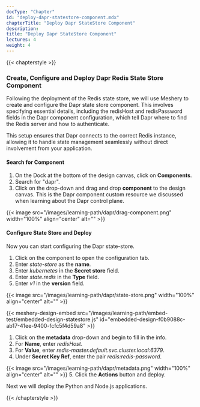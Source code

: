 ```yaml
---
docType: "Chapter"
id: "deploy-dapr-statestore-component.mdx"
chapterTitle: "Deploy Dapr StateStore Component"
description: 
title: "Deploy Dapr StateStore Component"
lectures: 4
weight: 4
---
```

{{< chapterstyle >}}
<h3 class="chapter-sub-heading">Create, Configure and Deploy Dapr Redis State Store Component</h3>

Following the deployment of the Redis state store, we will use Meshery to create and configure the Dapr state store component. This involves specifying essential details, including the redisHost and redisPassword fields in the Dapr component configuration, which tell Dapr where to find the Redis server and how to authenticate.

This setup ensures that Dapr connects to the correct Redis instance, allowing it to handle state management seamlessly without direct involvement from your application.

<h4 class="chapter-sub-heading">Search for Component</h4>

1. On the Dock at the bottom of the design canvas, click on **Components**.
1. Search for "dapr".
1. Click on the drop-down and drag and drop **component** to the design canvas. This is the Dapr component custom resource we discussed when learning about the Dapr control plane.

{{< image src="/images/learning-path/dapr/drag-component.png" width="100%" align="center" alt="" >}}
<h4 class="chapter-sub-heading">Configure State Store and Deploy</h4>

Now you can start configuring the Dapr state-store.

1. Click on the component to open the configuration tab.
1. Enter _state-store_ as the **name**.
1. Enter _kubernetes_ in the **Secret store** field.
1. Enter _state.redis_ in the **Type** field.
1. Enter _v1_ in the **version** field.

{{< image src="/images/learning-path/dapr/state-store.png" width="100%" align="center" alt="" >}}

{{< meshery-design-embed src="/images/learning-path/embed-test/embedded-design-statestore.js" id="embedded-design-f0b9088c-ab17-41ee-9400-fcfc5f4d59a8" >}}

1. Click on the **metadata** drop-down and begin to fill in the info.
1. For **Name**, enter _redisHost_.
1. For **Value**, enter _redis-master.default.svc.cluster.local:6379_.
1. Under **Secret Key Ref**, enter the pair _redis:redis-password_.

{{< image src="/images/learning-path/dapr/metadata.png" width="100%" align="center" alt="" >}}
5. Click the **Actions** button and deploy.

Next we will deploy the Python and Node.js applications.

{{< /chapterstyle >}}
